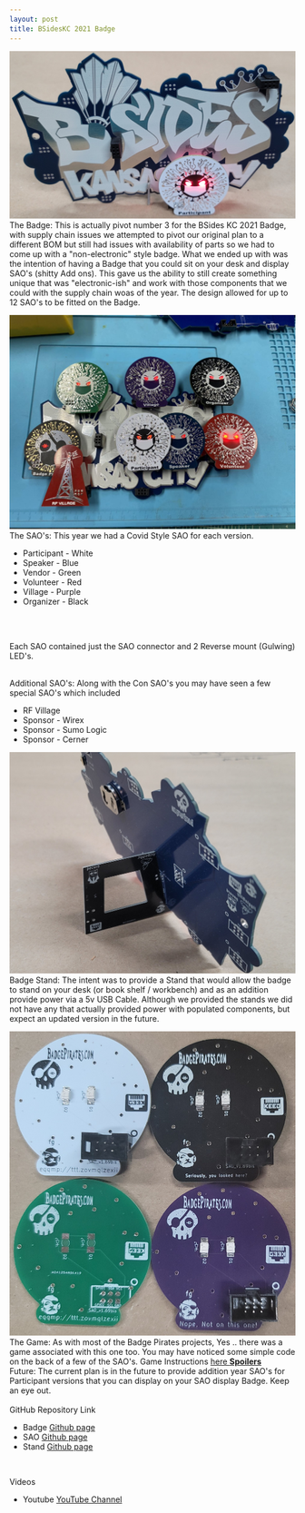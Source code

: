 ```yaml
---
layout: post
title: BSidesKC 2021 Badge
---
```


![Title](/images/BSides21_Badge.jpg)
The Badge: This is actually pivot number 3 for the BSides KC 2021 Badge, with supply chain issues we attempted to pivot our original plan to a different BOM but still had issues with availability of parts so we had to come up with a "non-electronic" style badge. What we ended up with was the intention of having a Badge that you could sit on your desk and display SAO's (shitty Add ons). This gave us the ability to still create something unique that was "electronic-ish" and work with those components that we could with the supply chain woas of the year. The design allowed for up to 12 SAO's to be fitted on the Badge. 
 

![Title](/images/BSidesKC21_SAOs.png)
The SAO's: This year we had a Covid Style SAO for each version.
- Participant - White
- Speaker - Blue
- Vendor - Green
- Volunteer - Red
- Village - Purple
- Organizer - Black
<br>
<br>

Each SAO contained just the SAO connector and 2 Reverse mount (Gulwing) LED's. 
<br>
<br>

Additional SAO's: Along with the Con SAO's you may have seen a few special SAO's which included
- RF Village
- Sponsor - Wirex
- Sponsor - Sumo Logic
- Sponsor - Cerner

![Title](/images/BSidesKC21_Stand.jpg)
Badge Stand: The intent was to provide a Stand that would allow the badge to stand on your desk (or book shelf / workbench) and as an addition provide power via a
5v USB Cable. Although we provided the stands we did not have any that actually provided power with populated components, but expect an updated version in the future. 
 
 
![Title](/images/BSideKC21_SAOBacks.jpg)
The Game: As with most of the Badge Pirates projects, Yes .. there was a game associated with this one too. You may have noticed some simple code on the back of a
few of the SAO's. Game Instructions [here **Spoilers**](http://challenges.cryptochallenges.com/BC/2021/BSides21.html)
 <br>
Future: The current plan is in the future to provide addition year SAO's for Participant versions that you can display on your SAO display Badge. Keep an eye out.
 <br>
 <br>
GitHub Repository Link
- Badge [Github page](https://github.com/BadgePiratesLLC/BSidesKC_2021/) <br>
- SAO [Github page](https://github.com/BadgePiratesLLC/BSidesKC_2021/) <br>
- Stand [Github page](https://github.com/BadgePiratesLLC/BSidesKC_2021/) <br>
<br>

Videos
- Youtube [YouTube Channel](https://www.youtube.com/channel/UCRVegJ2Y7m-8vIXnG0BIhyw/featured/) 
